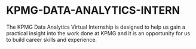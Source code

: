 # KPMG-DATA-ANALYTICS-INTERN
The KPMG Data Analytics Virtual Internship is designed to help us gain a practical insight into the work done at KPMG and it is an opportunity for us to build career skills and experience.
